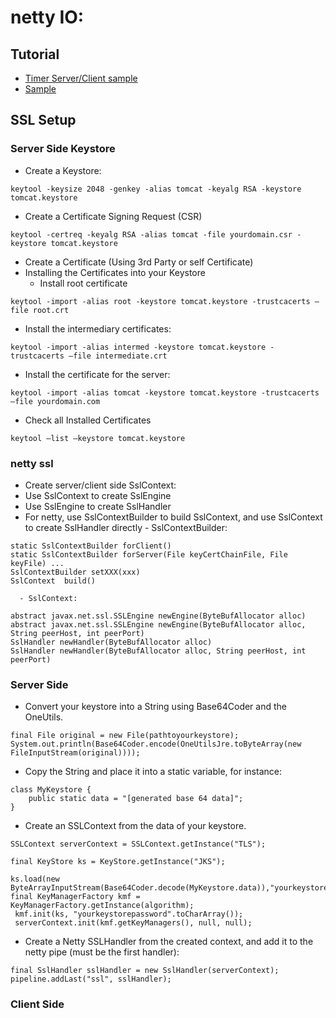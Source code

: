 # netty IO:

## Tutorial
- [Timer Server/Client sample](http://shengwangi.blogspot.com/2016/03/netty-tutorial-hello-world-example.html)
- [Sample](https://netty.io/4.1/xref/io/netty/example/http2/helloworld/server/Http2Server.html)

## SSL Setup
### Server Side Keystore
- Create a Keystore:
```
keytool -keysize 2048 -genkey -alias tomcat -keyalg RSA -keystore tomcat.keystore
```
- Create a Certificate Signing Request (CSR)
```
keytool -certreq -keyalg RSA -alias tomcat -file yourdomain.csr -keystore tomcat.keystore
```
- Create a Certificate (Using 3rd Party or self Certificate)
- Installing the Certificates into your Keystore
   - Install root certificate
```
keytool -import -alias root -keystore tomcat.keystore -trustcacerts –file root.crt
```
   - Install the intermediary certificates:
```
keytool -import -alias intermed -keystore tomcat.keystore -trustcacerts –file intermediate.crt
```
   - Install the certificate for the server:
```
keytool -import -alias tomcat -keystore tomcat.keystore -trustcacerts –file yourdomain.com
```
   - Check all Installed Certificates
```
keytool –list –keystore tomcat.keystore
```
### netty ssl
- Create server/client side SslContext:
- Use SslContext to create SslEngine
- Use SslEngine to create SslHandler
- For netty, use SslContextBuilder to build SslContext, and use SslContext to create SslHandler directly
      - SslContextBuilder:     
```
static SslContextBuilder forClient()
static SslContextBuilder forServer(File keyCertChainFile, File keyFile) ...
SslContextBuilder setXXX(xxx)
SslContext	build()
```
      - SslContext:     
```
abstract javax.net.ssl.SSLEngine newEngine(ByteBufAllocator alloc)
abstract javax.net.ssl.SSLEngine newEngine(ByteBufAllocator alloc, String peerHost, int peerPort)
SslHandler newHandler(ByteBufAllocator alloc)
SslHandler newHandler(ByteBufAllocator alloc, String peerHost, int peerPort)
```

### Server Side 
-  Convert your keystore into a String using Base64Coder and the OneUtils.
```
final File original = new File(pathtoyourkeystore);
System.out.println(Base64Coder.encode(OneUtilsJre.toByteArray(new FileInputStream(original))));
```
- Copy the String and place it into a static variable, for instance:
```
class MyKeystore {
    public static data = "[generated base 64 data]";
}
```
 - Create an SSLContext from the data of your keystore.
```
SSLContext serverContext = SSLContext.getInstance("TLS");
 
final KeyStore ks = KeyStore.getInstance("JKS");
 
ks.load(new ByteArrayInputStream(Base64Coder.decode(MyKeystore.data)),"yourkeystorepassword".toCharArray());
final KeyManagerFactory kmf = KeyManagerFactory.getInstance(algorithm);
 kmf.init(ks, "yourkeystorepassword".toCharArray());
 serverContext.init(kmf.getKeyManagers(), null, null);
 ```
- Create a Netty SSLHandler from the created context,  and add it to the netty pipe (must be the first handler):
 ```
final SslHandler sslHandler = new SslHandler(serverContext);
pipeline.addLast("ssl", sslHandler);
```
### Client Side
